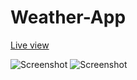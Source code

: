# Weather-App

[Live view](https://l2oukmane.github.io/Weather-App/)

![Screenshot](https://i.postimg.cc/gkJgtbBf/2024-09-01-23-32-31.png)
![Screenshot](https://i.postimg.cc/rsYN2zY7/2024-09-01-23-34-47.png)
